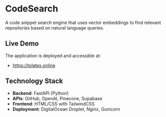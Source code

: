 # CodeSearch

A code snippet search engine that uses vector embeddings to find relevant repositories based on natural language queries.

## Live Demo

The application is deployed and accessible at:
- https://tolatex.online

## Technology Stack

- **Backend**: FastAPI (Python)
- **APIs**: GitHub, OpenAI, Pinecone, Supabase
- **Frontend**: HTML/CSS with TailwindCSS
- **Deployment**: DigitalOcean Droplet, Nginx, Gunicorn